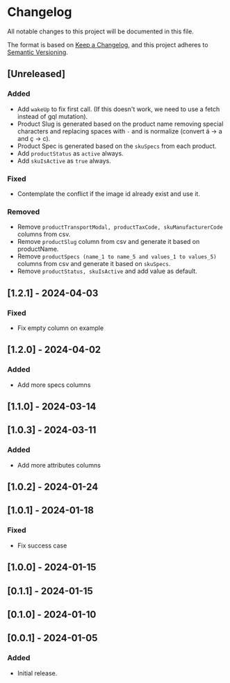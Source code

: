 # Changelog

All notable changes to this project will be documented in this file.

The format is based on [Keep a Changelog](https://keepachangelog.com/en/1.0.0/),
and this project adheres to [Semantic Versioning](https://semver.org/spec/v2.0.0.html).

## [Unreleased]

### Added

- Add `wakeUp` to fix first call. (If this doesn't work, we need to use a fetch instead of gql mutation).
- Product Slug is generated based on the product name removing special characters and replacing spaces with `-` and is normalize (convert á -> a and ç -> c).
- Product Spec is generated based on the `skuSpecs` from each product.
- Add `productStatus` as `active` always.
- Add `skuIsActive` as `true` always.

### Fixed

- Contemplate the conflict if the image id already exist and use it.

### Removed

- Remove `productTransportModal, productTaxCode, skuManufacturerCode` columns from csv.
- Remove `productSlug` column from csv and generate it based on productName.
- Remove `productSpecs (name_1 to name_5 and values_1 to values_5)` columns from csv and generate it based on `skuSpecs`.
- Remove `productStatus, skuIsActive` and add value as default.

## [1.2.1] - 2024-04-03

### Fixed

- Fix empty column on example

## [1.2.0] - 2024-04-02

### Added

- Add more specs columns

## [1.1.0] - 2024-03-14

## [1.0.3] - 2024-03-11

### Added

- Add more attributes columns

## [1.0.2] - 2024-01-24

## [1.0.1] - 2024-01-18

### Fixed

- Fix success case

## [1.0.0] - 2024-01-15

## [0.1.1] - 2024-01-15

## [0.1.0] - 2024-01-10

## [0.0.1] - 2024-01-05

### Added

- Initial release.
